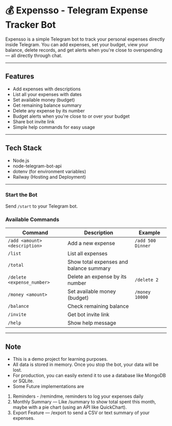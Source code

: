 # 💰 Expensso - Telegram Expense Tracker Bot

Expensso is a simple Telegram bot to track your personal expenses directly inside Telegram. You can add expenses, set your budget, view your balance, delete records, and get alerts when you're close to overspending — all directly through chat.

---

## Features

- Add expenses with descriptions  
- List all your expenses with dates  
- Set available money (budget)  
- Get remaining balance summary  
- Delete any expense by its number  
- Budget alerts when you're close to or over your budget  
- Share bot invite link  
- Simple help commands for easy usage

---

## Tech Stack

- Node.js  
- node-telegram-bot-api  
- dotenv (for environment variables)
- Railway (Hosting and Deployment)
---

### Start the Bot

Send `/start` to your Telegram bot.

### Available Commands

| Command | Description | Example |
| ------- | ----------- | ------- |
| `/add <amount> <description>` | Add a new expense | `/add 500 Dinner` |
| `/list` | List all expenses | |
| `/total` | Show total expenses and balance summary | |
| `/delete <expense_number>` | Delete an expense by its number | `/delete 2` |
| `/money <amount>` | Set available money (budget) | `/money 10000` |
| `/balance` | Check remaining balance | |
| `/invite` | Get bot invite link | |
| `/help` | Show help message | |

---

## Note

- This is a demo project for learning purposes.
- All data is stored in memory. Once you stop the bot, your data will be lost.
- For production, you can easily extend it to use a database like MongoDB or SQLite.
- Some Future implementations are 
1. Reminders - /remindme, reminders to log your expenses daily
2. Monthly Summary — Like /summary to show total spent this month, maybe with a pie chart (using an API like QuickChart).
3. Export Feature — /export to send a CSV or text summary of your expenses.
